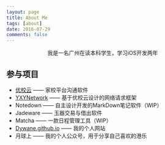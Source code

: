 ```yaml
---
layout: page
title: About Me
tags: [about]
date: 2016-07-29
comments: false
---
```

    
<center>我是一名广州在读本科学生，学习iOS开发两年</center>

## 参与项目
* [优校云](https://baike.baidu.com/item/优校云/22025463?fr=aladdin) —— 家校平台沟通软件
* [YXYNetwork](https://github.com/Dywane/YXYNetwork) —— 基于优校云设计的网络请求框架
* Notedown —— 自主设计开发的MarkDown笔记软件（WIP）
* Jadeware —— 玉器交易与借出软件
* Matcha —— 一款日程管理工具（WIP）
* [Dywane.github.io](dywane.github.io) —— 我的个人网站
* 月球上 —— 我的个人公众号，用于分享自己喜欢的港乐



